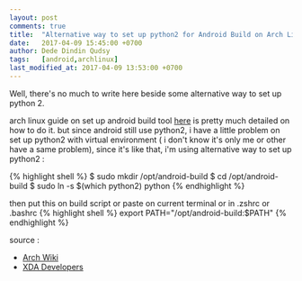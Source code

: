 ```yaml
---
layout: post
comments: true
title:  "Alternative way to set up python2 for Android Build on Arch Linux"
date:   2017-04-09 15:45:00 +0700
author: Dede Dindin Qudsy
tags:   [android,archlinux]
last_modified_at: 2017-04-09 13:53:00 +0700
---
```

Well, there's no much to write here beside some alternative way to set up python 2.

arch linux guide on set up android build tool [here](https://wiki.archlinux.org/index.php/Android#Building_Android) is pretty much detailed on how to do it.
but since android still use python2, i have a little problem on set up python2 with virtual environment ( i don't know it's only me or other have a same problem),
since it's like that, i'm using alternative way to set up python2 :

{% highlight shell %}
 $ sudo mkdir /opt/android-build
 $ cd /opt/android-build
 $ sudo ln -s $(which python2) python
{% endhighlight %}

then put this on build script or paste on current terminal or in .zshrc or .bashrc
{% highlight shell %}
 export PATH="/opt/android-build:$PATH"
{% endhighlight %}

source :
 - [Arch Wiki](https://wiki.archlinux.org/index.php/Android)
 - [XDA Developers](https://forum.xda-developers.com/showthread.php?t=2259929)
